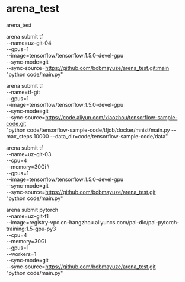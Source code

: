 # arena_test
arena_test


arena submit tf \
             --name=uz-git-04 \
             --gpus=1 \
             --image=tensorflow/tensorflow:1.5.0-devel-gpu \
             --sync-mode=git \
             --sync-source=https://github.com/bobmayuze/arena_test.git:main \
             "python code/main.py"

arena submit tf \
             --name=tf-git \
             --gpus=1 \
             --image=tensorflow/tensorflow:1.5.0-devel-gpu \
             --sync-mode=git \
             --sync-source=https://code.aliyun.com/xiaozhou/tensorflow-sample-code.git \
             "python code/tensorflow-sample-code/tfjob/docker/mnist/main.py --max_steps 10000 --data_dir=code/tensorflow-sample-code/data"

arena submit tf \
             --name=uz-git-03 \
             --cpu=4 \
             --memory=30Gi \             
             --gpus=1 \
             --image=tensorflow/tensorflow:1.5.0-devel-gpu \
             --sync-mode=git \
             --sync-source=https://github.com/bobmayuze/arena_test.git \
             "python code/main.py"             

arena submit pytorch \
    --name=uz-git-t1 \
    --image=registry-vpc.cn-hangzhou.aliyuncs.com/pai-dlc/pai-pytorch-training:1.5-gpu-py3 \
    --cpu=4 \
    --memory=30Gi \
    --gpus=1 \
    --workers=1 \
    --sync-mode=git \
    --sync-source=https://github.com/bobmayuze/arena_test.git \
    "python code/main.py"    